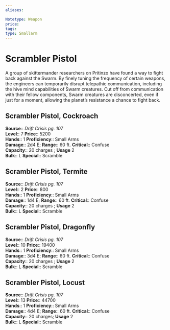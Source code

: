 ```yaml
---
aliases: 

Notetype: Weapon
price: 
tags: 
type: Smallarm
---
```


# Scrambler Pistol

A group of skittermander researchers on Pritinzo have found a way to fight back against the Swarm. By finely tuning the frequency of certain weapons, the engineers can temporarily disrupt telepathic communication, including the hive mind capabilities of Swarm creatures. Cut off from communication with their fellow components, Swarm creatures are disconcerted, even if just for a moment, allowing the planet’s resistance a chance to fight back.  

## Scrambler Pistol, Cockroach

**Source**:: _Drift Crisis pg. 107_  
**Level**:: 7
**Price**:: 5200  
**Hands**:: 1
**Proficiency**:: Small Arms  
**Damage**:: 2d4 E; 
**Range**:: 60 ft.
**Critical**:: Confuse  
**Capacity**:: 20 charges ; **Usage** 2  
**Bulk**:: L
**Special**:: Scramble

## Scrambler Pistol, Termite

**Source**:: _Drift Crisis pg. 107_  
**Level**:: 2
**Price**:: 800  
**Hands**:: 1
**Proficiency**:: Small Arms  
**Damage**:: 1d4 E; 
**Range**:: 60 ft.
**Critical**:: Confuse  
**Capacity**:: 20 charges ; **Usage** 2  
**Bulk**:: L
**Special**:: Scramble

## Scrambler Pistol, Dragonfly

**Source**:: _Drift Crisis pg. 107_  
**Level**:: 10
**Price**:: 19400  
**Hands**:: 1
**Proficiency**:: Small Arms  
**Damage**:: 3d4 E; 
**Range**:: 60 ft.
**Critical**:: Confuse  
**Capacity**:: 20 charges ; **Usage** 2  
**Bulk**:: L
**Special**:: Scramble

## Scrambler Pistol, Locust

**Source**:: _Drift Crisis pg. 107_  
**Level**:: 13
**Price**:: 44700  
**Hands**:: 1
**Proficiency**:: Small Arms  
**Damage**:: 4d4 E; 
**Range**:: 60 ft.
**Critical**:: Confuse  
**Capacity**:: 20 charges; **Usage** 2  
**Bulk**:: L
**Special**:: Scramble
